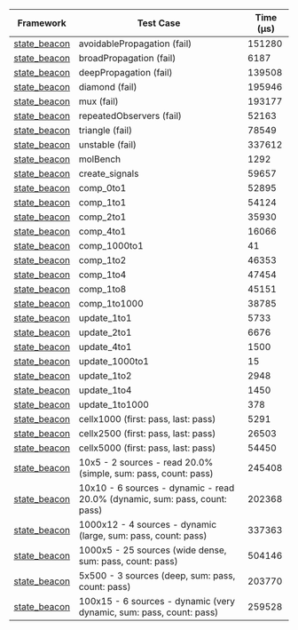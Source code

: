 | Framework | Test Case | Time (μs) |
| --- | --- | --- |
| [state_beacon](https://github.com/jinyus/dart_beacon) | avoidablePropagation (fail) | 151280 |
| [state_beacon](https://github.com/jinyus/dart_beacon) | broadPropagation (fail) | 6187 |
| [state_beacon](https://github.com/jinyus/dart_beacon) | deepPropagation (fail) | 139508 |
| [state_beacon](https://github.com/jinyus/dart_beacon) | diamond (fail) | 195946 |
| [state_beacon](https://github.com/jinyus/dart_beacon) | mux (fail) | 193177 |
| [state_beacon](https://github.com/jinyus/dart_beacon) | repeatedObservers (fail) | 52163 |
| [state_beacon](https://github.com/jinyus/dart_beacon) | triangle (fail) | 78549 |
| [state_beacon](https://github.com/jinyus/dart_beacon) | unstable (fail) | 337612 |
| [state_beacon](https://github.com/jinyus/dart_beacon) | molBench | 1292 |
| [state_beacon](https://github.com/jinyus/dart_beacon) | create_signals | 59657 |
| [state_beacon](https://github.com/jinyus/dart_beacon) | comp_0to1 | 52895 |
| [state_beacon](https://github.com/jinyus/dart_beacon) | comp_1to1 | 54124 |
| [state_beacon](https://github.com/jinyus/dart_beacon) | comp_2to1 | 35930 |
| [state_beacon](https://github.com/jinyus/dart_beacon) | comp_4to1 | 16066 |
| [state_beacon](https://github.com/jinyus/dart_beacon) | comp_1000to1 | 41 |
| [state_beacon](https://github.com/jinyus/dart_beacon) | comp_1to2 | 46353 |
| [state_beacon](https://github.com/jinyus/dart_beacon) | comp_1to4 | 47454 |
| [state_beacon](https://github.com/jinyus/dart_beacon) | comp_1to8 | 45151 |
| [state_beacon](https://github.com/jinyus/dart_beacon) | comp_1to1000 | 38785 |
| [state_beacon](https://github.com/jinyus/dart_beacon) | update_1to1 | 5733 |
| [state_beacon](https://github.com/jinyus/dart_beacon) | update_2to1 | 6676 |
| [state_beacon](https://github.com/jinyus/dart_beacon) | update_4to1 | 1500 |
| [state_beacon](https://github.com/jinyus/dart_beacon) | update_1000to1 | 15 |
| [state_beacon](https://github.com/jinyus/dart_beacon) | update_1to2 | 2948 |
| [state_beacon](https://github.com/jinyus/dart_beacon) | update_1to4 | 1450 |
| [state_beacon](https://github.com/jinyus/dart_beacon) | update_1to1000 | 378 |
| [state_beacon](https://github.com/jinyus/dart_beacon) | cellx1000 (first: pass, last: pass) | 5291 |
| [state_beacon](https://github.com/jinyus/dart_beacon) | cellx2500 (first: pass, last: pass) | 26503 |
| [state_beacon](https://github.com/jinyus/dart_beacon) | cellx5000 (first: pass, last: pass) | 54450 |
| [state_beacon](https://github.com/jinyus/dart_beacon) | 10x5 - 2 sources - read 20.0% (simple, sum: pass, count: pass) | 245408 |
| [state_beacon](https://github.com/jinyus/dart_beacon) | 10x10 - 6 sources - dynamic - read 20.0% (dynamic, sum: pass, count: pass) | 202368 |
| [state_beacon](https://github.com/jinyus/dart_beacon) | 1000x12 - 4 sources - dynamic (large, sum: pass, count: pass) | 337363 |
| [state_beacon](https://github.com/jinyus/dart_beacon) | 1000x5 - 25 sources (wide dense, sum: pass, count: pass) | 504146 |
| [state_beacon](https://github.com/jinyus/dart_beacon) | 5x500 - 3 sources (deep, sum: pass, count: pass) | 203770 |
| [state_beacon](https://github.com/jinyus/dart_beacon) | 100x15 - 6 sources - dynamic (very dynamic, sum: pass, count: pass) | 259528 |

